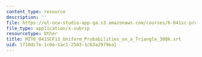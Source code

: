 ```yaml
---
content_type: resource
description: ''
file: https://ol-ocw-studio-app-qa.s3.amazonaws.com/courses/6-041sc-probabilistic-systems-analysis-and-applied-probability-fall-2013/1710dc7e1c0e1ac125831c63a2979ea1_MIT6_041SCF13_Uniform_Probabilities_on_a_Triangle_300k.srt
file_type: application/x-subrip
resourcetype: Other
title: MIT6_041SCF13_Uniform_Probabilities_on_a_Triangle_300k.srt
uid: 1710dc7e-1c0e-1ac1-2583-1c63a2979ea1
---
```

